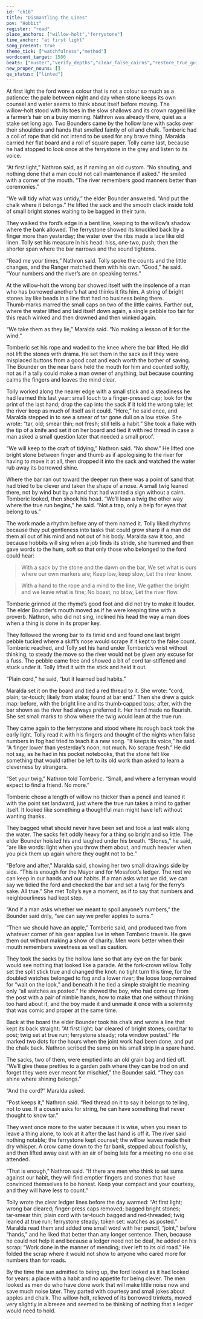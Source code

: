```yaml
---
id: "ch16"
title: "Dismantling the Lines"
pov: "Hobbit"
register: "road"
place_anchors: ["willow-holt","ferrystone"]
time_anchor: "at first light"
song_present: true
theme_tick: ["watchfulness","method"]
wordcount_target: 1500
beats: ["muster","verify_depths","clear_false_cairns","restore_true_guides","return_with_addition"]
new_proper_nouns: []
qa_status: ["linted"]
---
```

At first light the ford wore a colour that is not a colour so much as a patience: the pale between night and day when stone keeps its own counsel and water seems to think about itself before moving. The willow‑holt stood with its toes in the slow shallows and its crown ragged like a farmer’s hair on a busy morning. Nathron was already there, quiet as a stake set long ago. Two Bounders came by the hollow lane with sacks over their shoulders and hands that smelled faintly of oil and chalk. Tomberic had a coil of rope that did not intend to be used for any brave thing. Maralda carried her flat board and a roll of square paper. Tolly came last, because he had stopped to look once at the ferrystone in the grey and listen to its voice.

“At first light,” Nathron said, as if naming an old custom. “No shouting, and nothing done that a man could not call maintenance if asked.” He smiled with a corner of the mouth. “The river remembers good manners better than ceremonies.”

“We will tidy what was untidy,” the elder Bounder answered. “And put the chalk where it belongs.” He lifted the sack and the smooth clack inside told of small bright stones waiting to be bagged in their turn.

They walked the ford’s edge in a bent line, keeping to the willow’s shadow where the bank allowed. The ferrystone showed its knuckled back by a finger more than yesterday; the water over the ribs made a lace like old linen. Tolly set his measure in his head: hiss, one‑two, push; then the shorter span where the bar narrows and the sound tightens.

“Read me your times,” Nathron said. Tolly spoke the counts and the little changes, and the Ranger matched them with his own. “Good,” he said. “Your numbers and the river’s are on speaking terms.”

At the willow‑holt the wrong bar showed itself with the insolence of a man who has borrowed another’s hat and thinks it fits him. A string of bright stones lay like beads in a line that had no business being there. Thumb‑marks marred the small caps on two of the little cairns. Farther out, where the water lifted and laid itself down again, a single pebble too fair for this reach winked and then drowned and then winked again.

“We take them as they lie,” Maralda said. “No making a lesson of it for the wind.”

Tomberic set his rope and waded to the knee where the bar lifted. He did not lift the stones with drama. He set them in the sack as if they were misplaced buttons from a good coat and each worth the bother of saving. The Bounder on the near bank held the mouth for him and counted softly, not as if a tally could make a man owner of anything, but because counting calms the fingers and leaves the mind clear.

Tolly worked along the nearer edge with a small stick and a steadiness he had learned this last year: small touch to a finger‑pressed cap; look for the print of the last hand; drop the cap into the sack if it told the wrong tale; let the river keep as much of itself as it could. “Here,” he said once, and Maralda stepped in to see a smear of tar gone dull on a low stake. She wrote: “tar, old; smear thin; not fresh; still tells a habit.” She took a flake with the tip of a knife and set it on her board and tied it with red thread in case a man asked a small question later that needed a small proof.

“We will keep to the craft of tidying,” Nathron said. “No show.” He lifted one bright stone between finger and thumb as if apologising to the river for having to move it at all, then dropped it into the sack and watched the water rub away its borrowed shine.

Where the bar ran out toward the deeper run there was a point of sand that had tried to be clever and taken the shape of a nose. A small twig leaned there, not by wind but by a hand that had wanted a sign without a cairn. Tomberic looked, then shook his head. “We’ll lean a twig the other way where the true run begins,” he said. “Not a trap, only a help for eyes that belong to us.”

The work made a rhythm before any of them named it. Tolly liked rhythms because they put gentleness into tasks that could grow sharp if a man did them all out of his mind and not out of his body. Maralda saw it too, and because hobbits will sing when a job finds its stride, she hummed and then gave words to the hum, soft so that only those who belonged to the ford could hear:

> With a sack by the stone and the dawn on the bar,
> We set what is ours where our own markers are;
> Keep low, keep slow,
> Let the river know.

> With a hand to the rope and a mind to the line,
> We gather the bright and we leave what is fine;
> No boast, no blow,
> Let the river flow.

Tomberic grinned at the rhyme’s good foot and did not try to make it louder. The elder Bounder’s mouth moved as if he were keeping time with a proverb. Nathron, who did not sing, inclined his head the way a man does when a thing is done in its proper key.

They followed the wrong bar to its timid end and found one last bright pebble tucked where a skiff’s nose would scrape if it kept to the false count. Tomberic reached, and Tolly set his hand under Tomberic’s wrist without thinking, to steady the move so the river would not be given any excuse for a fuss. The pebble came free and showed a bit of cord tar‑stiffened and stuck under it. Tolly lifted it with the stick and held it out.

“Plain cord,” he said, “but it learned bad habits.”

Maralda set it on the board and tied a red thread to it. She wrote: “cord, plain; tar‑touch; likely from stake; found at bar end.” Then she drew a quick map: before, with the bright line and its thumb‑capped tops; after, with the bar shown as the river had always preferred it. Her hand made no flourish. She set small marks to show where the twig would lean at the true run.

They came again to the ferrystone and stood where its rough back took the early light. Tolly read it with his fingers and thought of the nights when false numbers in fog had tried to teach it a new song. “It keeps its voice,” he said. “A finger lower than yesterday’s noon, not much. No scrape fresh.” He did not say, as he had in his pocket notebooks, that the stone felt like something that would rather be left to its old work than asked to learn a cleverness by strangers.

“Set your twig,” Nathron told Tomberic. “Small, and where a ferryman would expect to find a friend. No more.”

Tomberic chose a length of willow no thicker than a pencil and leaned it with the point set landward, just where the true run takes a mind to gather itself. It looked like something a thoughtful man might have left without wanting thanks.

They bagged what should never have been set and took a last walk along the water. The sacks felt oddly heavy for a thing so bright and so little. The elder Bounder hoisted his and laughed under his breath. “Stones,” he said, “are like words: light when you throw them about, and much heavier when you pick them up again where they ought not to be.”

"Before and after," Maralda said, showing her two small drawings side by side. “This is enough for the Mayor and for Mossfoot’s ledger. The rest we can keep in our hands and our habits. If a man asks what we did, we can say we tidied the ford and checked the bar and set a twig for the ferry’s sake. All true.” She met Tolly’s eye a moment, as if to say that numbers and neighbourliness had kept step.

“And if a man asks whether we meant to spoil anyone’s numbers,” the Bounder said drily, “we can say we prefer apples to sums.”

“Then we should have an apple,” Tomberic said, and produced two from whatever corner of his gear apples live in when Tomberic travels. He gave them out without making a show of charity. Men work better when their mouth remembers sweetness as well as caution.

They took the sacks by the hollow lane so that any eye on the far bank would see nothing that looked like a parade. At the fork‑crown willow Tolly set the split stick true and changed the knot: no tight turn this time, for the doubled watches belonged to fog and a lower river; the loose loop remained for “wait on the look,” and beneath it he tied a simple straight tie meaning only “all watches as posted.” He showed the boy, who had come up from the post with a pair of nimble hands, how to make that one without thinking too hard about it, and the boy made it and unmade it once with a solemnity that was comic and proper at the same time.

Back at the board the elder Bounder took his chalk and wrote a line that kept its back straight: “At first light: bar cleared of bright stones; cord/tar to post; twig set at true run; ferrystone steady; rota window posted.” He marked two dots for the hours when the joint work had been done, and put the chalk back. Nathron scribed the same on his small strip in a spare hand.

The sacks, two of them, were emptied into an old grain bag and tied off. “We’ll give these pretties to a garden path where they can be trod on and forget they were ever meant for mischief,” the Bounder said. “They can shine where shining belongs.”

“And the cord?” Maralda asked.

“Post keeps it,” Nathron said. “Red thread on it to say it belongs to telling, not to use. If a cousin asks for string, he can have something that never thought to know tar.”

They went once more to the water because it is wise, when you mean to leave a thing alone, to look at it after the last hand is off it. The river said nothing notable; the ferrystone kept counsel; the willow leaves made their dry whisper. A crow came down to the far bank, stepped about foolishly, and then lifted away east with an air of being late for a meeting no one else attended.

“That is enough,” Nathron said. “If there are men who think to set sums against our habit, they will find emptier fingers and stones that have convinced themselves to be honest. Keep your compact and your courtesy, and they will have less to count.”

Tolly wrote the clear ledger lines before the day warmed: “At first light; wrong bar cleared; finger‑press caps removed; bagged bright stones; tar‑smear thin; plain cord with tar‑touch bagged and red‑threaded; twig leaned at true run; ferrystone steady; token set: watches as posted.” Maralda read them and added one small word with her pencil, “joint,” before “hands,” and he liked that better than any longer sentence. Then, because he could not help it and because a ledger need not be deaf, he added on his scrap: “Work done in the manner of mending; river left to its old road.” He folded the scrap where it would not show to anyone who cared more for numbers than for roads.

By the time the sun admitted to being up, the ford looked as it had looked for years: a place with a habit and no appetite for being clever. The men looked as men do who have done work that will make little noise now and save much noise later. They parted with courtesy and small jokes about apples and chalk. The willow‑holt, relieved of its borrowed trinkets, moved very slightly in a breeze and seemed to be thinking of nothing that a ledger would need to hold.
